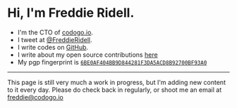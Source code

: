 # Hi, I'm Freddie Ridell.

+ I'm the CTO of [codogo.io](https://codogo.io).
+ I tweet at [@FreddieRidell](https://twitter.com/FreddieRidell).
+ I write codes on [GitHub](https://github.com/CodogoFreddie).
+ I write about my open source contributions [here](/open-source/)
+ My pgp fingerprint is [`6BE0AF404BB9D844281F3DA5ACD8B92700BF93A0`](https://pgp.mit.edu/pks/lookup?op=vindex&search=0xACD8B92700BF93A0)

---

This page is still very much a work in progress, but I'm adding new content to it every day.
Please do check back in regularly, or shoot me an email at [freddie@codogo.io](mailto:freddie@codogo.io)

